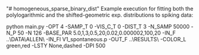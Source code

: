 "# homogeneous_sparse_binary_dist" 
Example execution for fitting both the polylogarithmic and the shifted-geometric exp. distributions to spiking data:

python main.py -OPT 4 -SAMP_T 0 -VIS_C_T 0 -DIST_T 3 -N_SAMP 50000 -N_P 50 -N 126 -BASE_PAR 5.0,1,3,0.5,20,0.02,0.000002,100,20 -IN_F ..\DATA\ALLEN\ -IN_FI V1_spontaneous.p -OUT_F ..\RESULTS\ -COLOR_L green,red -LSTY None,dashed -DPI 500
